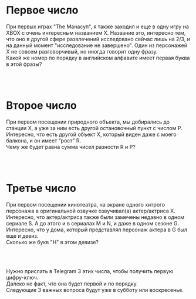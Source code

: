 # Первое число #
При первых играх "The Манасуп", я также заходил и еще в одну игру на XBOX с очень интересным названием X.
Название это, интересно тем, что оно в другой сфере развлечений исследовано сейчас лишь на 2/3, и на данный момент "исследование не завершено".
Один из персонажей X не совсем разговорчивый, но иногда говорит одну фразу.</br>
Какой же номер по порядку в английском алфавите имеет первая буква в этой фразы?

</br></br>

# Второе число #
При первом посещении природного объекта, мы добирались до станции X, а уже за ним есть другой остановочный пункт с числом P.
Интересно, что есть другой объект X, который виден даже с моего балкона, и он имеет "рост" R.</br>
Чему же будет равна сумма чисел разности R и P?

</br></br>


# Третье число #
При первом посещении кинотеатра, на экране одного хитрого персонажа в оригинальной озвучке озвучивал(а) актер/актриса X.
Интересно, что актер/актриса также были замечены недавно в одном сериале S.
А до этого и в сериалах M и N, и даже в одном сезоне G.
Интересно, что у дома, который представлял персонаж актера в G был еще и девиз.</br>
Сколько же букв "Н" в этом девизе?



</br></br>


Нужно прислать в Telegram 3 этих числа, чтобы получить первую цифру-ключ.</br>
Далеко не факт, что она будет первой и по порядку.</br>
Следующие 3 важных  вопроса будут уже в субботу или воскресенье.